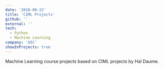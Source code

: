 ```yaml
---
date: '2018-08-22'
title: 'CIML Projects'
github: ''
external: ''
tech:
  - Python
  - Machine Learning
company: 'UIC'
showInProjects: true
---
```


Machine Learning course projects based on CIML projects by Hal Daume.
